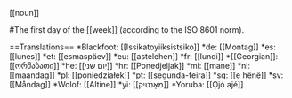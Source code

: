 [[noun]]

#The first day of the [[week]] (according to the ISO 8601 norm).

==Translations==
*Blackfoot: [[Issikatoyiiksistsiko]]
*de: [[Montag]]
*es: [[lunes]]
*et: [[esmaspäev]]
*eu: [[astelehen]]
*fr: [[lundi]]
*[[Georgian]]: [[ორშაბათი]]
*he: [[יום שני]]
*hr: [[Ponedjeljak]]
*mi: [[mane]]
*nl: [[maandag]]
*pl: [[poniedziałek]]
*pt: [[segunda-feira]]
*sq: [[e h&euml;n&euml;]]
*sv: [[Måndag]]
*Wolof: [[Altine]]
*yi: [[מאָנטיק]]
*Yoruba: [[Ọjó ajé]]